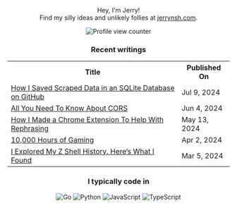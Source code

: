 <div align="center">

Hey, I'm Jerry!<br>
Find my silly ideas and unlikely follies at <a href="https://jerrynsh.com/" rel="me">jerrynsh.com</a>.

![Profile view counter](https://komarev.com/ghpvc/?username=ngshiheng&style=flat&abbreviated=true&color=2666CF)

### Recent writings

<table>
  <tr><th>Title</th><th>Published On</th></tr>
  <!-- BLOG-POST-LIST:START --><tr><td><a href="https://jerrynsh.com/how-i-saved-scraped-data-in-an-sqlite-database-on-github/">How I Saved Scraped Data in an SQLite Database on GitHub</a></td><td>Jul 9, 2024</td></tr><tr><td><a href="https://jerrynsh.com/all-you-need-to-know-about-cors/">All You Need To Know About CORS</a></td><td>Jun 4, 2024</td></tr><tr><td><a href="https://jerrynsh.com/i-made-a-chrome-extension/">How I Made a Chrome Extension To Help With Rephrasing</a></td><td>May 13, 2024</td></tr><tr><td><a href="https://jerrynsh.com/10-000-hours-of-gaming/">10,000 Hours of Gaming</a></td><td>Apr 2, 2024</td></tr><tr><td><a href="https://jerrynsh.com/i-explored-my-z-shell-history/">I Explored My Z Shell History. Here’s What I Found</a></td><td>Mar 5, 2024</td></tr><!-- BLOG-POST-LIST:END -->
</table>

### I typically code in

![Go](https://img.shields.io/badge/Code-Go-informational?style=flat&logo=go&logoColor=white&color=2666CF)
![Python](https://img.shields.io/badge/Code-Python-informational?style=flat&logo=python&logoColor=white&color=2666CF)
![JavaScript](https://img.shields.io/badge/Code-JavaScript-informational?style=flat&logo=javascript&logoColor=white&color=2666CF)
![TypeScript](https://img.shields.io/badge/Code-TypeScript-informational?style=flat&logo=typescript&logoColor=white&color=2666CF)

</div>

